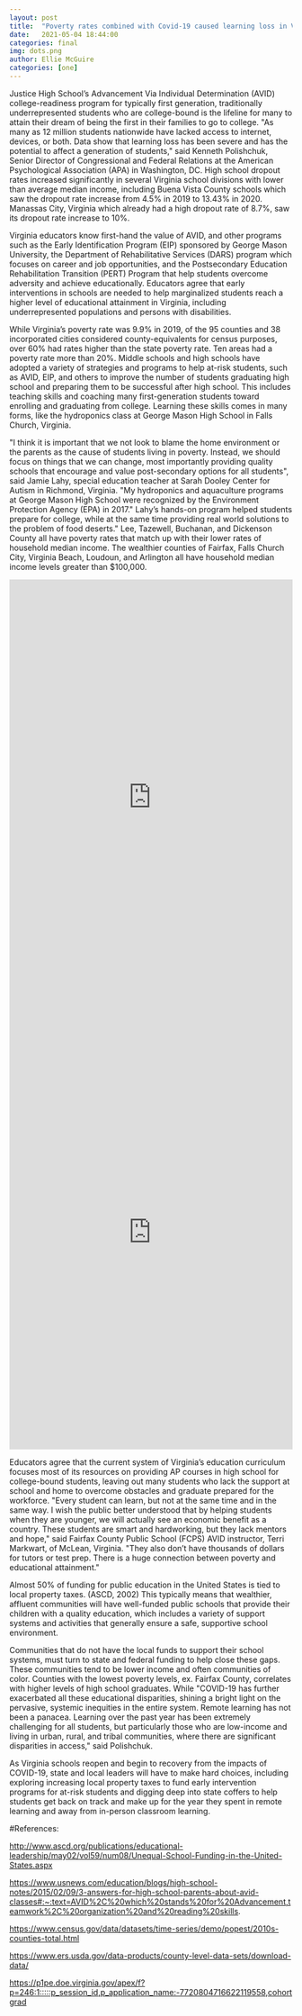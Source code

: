 ```yaml
---
layout: post
title:	"Poverty rates combined with Covid-19 caused learning loss in Virginia in 2020"
date:   2021-05-04 18:44:00
categories: final
img: dots.png
author: Ellie McGuire
categories: [one]
---
```




Justice High School’s Advancement Via Individual Determination (AVID) college-readiness program for typically first generation, traditionally underrepresented students who are college-bound is the lifeline for many to attain their dream of being the first in their families to go to college. "As many as 12 million students nationwide have lacked access to internet, devices, or both. Data show that learning loss has been severe and has the potential to affect a generation of students," said Kenneth Polishchuk, Senior Director of Congressional and Federal Relations at the American Psychological Association (APA) in Washington, DC. High school dropout rates increased significantly in several Virginia school divisions with lower than average median income, including Buena Vista County schools which saw the dropout rate increase from 4.5% in 2019 to 13.43% in 2020. Manassas City, Virginia which already had a high dropout rate of 8.7%, saw its dropout rate increase to 10%.  

<div class="flourish-embed flourish-chart" data-src="visualisation/6026073"><script src="https://public.flourish.studio/resources/embed.js"></script></div>


Virginia educators know first-hand the value of AVID, and other programs such as the Early Identification Program (EIP) sponsored by George Mason University, the Department of Rehabilitative Services (DARS) program which focuses on career and job opportunities, and the Postsecondary Education Rehabilitation Transition (PERT) Program that help students overcome adversity and achieve educationally. Educators agree that early interventions in schools are needed to help marginalized students reach a higher level of educational attainment in Virginia, including underrepresented populations and persons with disabilities.
 
While Virginia’s poverty rate was 9.9% in 2019, of the 95 counties and 38 incorporated cities considered county-equivalents for census purposes, over 60% had rates higher than the state poverty rate. Ten areas had a poverty rate more than 20%. Middle schools and high schools have adopted a variety of strategies and programs to help at-risk students, such as AVID, EIP, and others to improve the number of students graduating high school and preparing them to be successful after high school. This includes teaching skills and coaching many first-generation students toward enrolling and graduating from college. Learning these skills comes in many forms, like the hydroponics class at George Mason High School in Falls Church, Virginia.

"I think it is important that we not look to blame the home environment or the parents as the cause of students living in poverty. Instead, we should focus on things that we can change, most importantly providing quality schools that encourage and value post-secondary options for all students", said Jamie Lahy, special education teacher at Sarah Dooley Center for Autism in Richmond, Virginia. "My hydroponics and aquaculture programs at George Mason High School were recognized by the Environment Protection Agency (EPA) in 2017." Lahy’s hands-on program helped students prepare for college, while at the same time providing real world solutions to the problem of food deserts." Lee, Tazewell, Buchanan, and Dickenson County all have poverty rates that match up with their lower rates of household median income. The wealthier counties of Fairfax, Falls Church City, Virginia Beach, Loudoun, and Arlington all have household median income levels greater than $100,000. 

<iframe title=" " aria-label="Map" id="datawrapper-chart-Mt8a2" src="https://datawrapper.dwcdn.net/Mt8a2/1/" scrolling="no" frameborder="0" style="width: 0; min-width: 100% !important; border: none;" height="773"></iframe><script type="text/javascript">!function(){"use strict";window.addEventListener("message",(function(a){if(void 0!==a.data["datawrapper-height"])for(var e in a.data["datawrapper-height"]){var t=document.getElementById("datawrapper-chart-"+e)||document.querySelector("iframe[src*='"+e+"']");t&&(t.style.height=a.data["datawrapper-height"][e]+"px")}}))}();
</script>



<iframe title=" " aria-label="Map" id="datawrapper-chart-M8KuP" src="https://datawrapper.dwcdn.net/M8KuP/1/" scrolling="no" frameborder="0" style="width: 0; min-width: 100% !important; border: none;" height="773"></iframe><script type="text/javascript">!function(){"use strict";window.addEventListener("message",(function(a){if(void 0!==a.data["datawrapper-height"])for(var e in a.data["datawrapper-height"]){var t=document.getElementById("datawrapper-chart-"+e)||document.querySelector("iframe[src*='"+e+"']");t&&(t.style.height=a.data["datawrapper-height"][e]+"px")}}))}();
</script>

Educators agree that the current system of Virginia’s education curriculum focuses most of its resources on providing AP courses in high school for college-bound students, leaving out many students who lack the support at school and home to overcome obstacles and graduate prepared for the workforce. "Every student can learn, but not at the same time and in the same way. I wish the public better understood that by helping students when they are younger, we will actually see an economic benefit as a country. These students are smart and hardworking, but they lack mentors and hope," said Fairfax County Public School (FCPS) AVID instructor, Terri Markwart, of McLean, Virginia. "They also don’t have thousands of dollars for tutors or test prep. There is a huge connection between poverty and educational attainment."

<div class="flourish-embed flourish-chart" data-src="visualisation/5915829"><script src="https://public.flourish.studio/resources/embed.js"></script></div>

Almost 50% of funding for public education in the United States is tied to local property taxes. (ASCD, 2002) This typically means that wealthier, affluent communities will have well-funded public schools that provide their children with a quality education, which includes a variety of support systems and activities that generally ensure a safe, supportive school environment.

Communities that do not have the local funds to support their school systems, must turn to state and federal funding to help close these gaps. These communities tend to be lower income and often communities of color. Counties with the lowest poverty levels, ex. Fairfax County, correlates with higher levels of high school graduates. While "COVID-19 has further exacerbated all these educational disparities, shining a bright light on the pervasive, systemic inequities in the entire system. Remote learning has not been a panacea. Learning over the past year has been extremely challenging for all students, but particularly those who are low-income and living in urban, rural, and tribal communities, where there are significant disparities in access," said Polishchuk.

As Virginia schools reopen and begin to recovery from the impacts of COVID-19, state and local leaders will have to make hard choices, including exploring increasing local property taxes to fund early intervention programs for at-risk students and digging deep into state coffers to help students get back on track and make up for the year they spent in remote learning and away from in-person classroom learning.  

#References:

http://www.ascd.org/publications/educational-leadership/may02/vol59/num08/Unequal-School-Funding-in-the-United-States.aspx

https://www.usnews.com/education/blogs/high-school-notes/2015/02/09/3-answers-for-high-school-parents-about-avid-classes#:~:text=AVID%2C%20which%20stands%20for%20Advancement,teamwork%2C%20organization%20and%20reading%20skills.

https://www.census.gov/data/datasets/time-series/demo/popest/2010s-counties-total.html

https://www.ers.usda.gov/data-products/county-level-data-sets/download-data/

https://p1pe.doe.virginia.gov/apex/f?p=246:1:::::p_session_id,p_application_name:-7720804716622119558,cohortgrad


